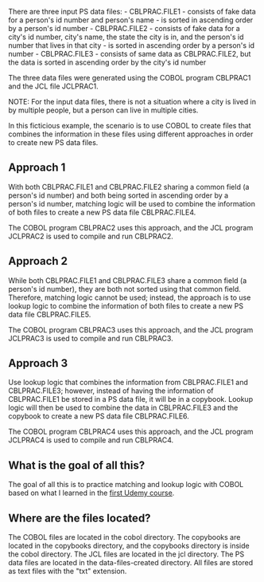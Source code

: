 There are three input PS data files:
	- CBLPRAC.FILE1
		- consists of fake data for a person's id number and person's name
		- is sorted in ascending order by a person's id number
	- CBLPRAC.FILE2
		- consists of fake data for a city's id number, city's name, the state the city is in, and the person's id number that lives in that city
		- is sorted in ascending order by a person's id number 
	- CBLPRAC.FILE3
		- consists of same data as CBLPRAC.FILE2, but the data is sorted in ascending order by the city's id number

The three data files were generated using the COBOL program CBLPRAC1 and the JCL file JCLPRAC1. 

NOTE: For the input data files, there is not a situation where a city is lived in by multiple people, but a person can live in multiple cities.

In this ficticious example, the scenario is to use COBOL to create files that combines the information in these files using different approaches in order to create new PS data files.

## Approach 1
With both CBLPRAC.FILE1 and CBLPRAC.FILE2 sharing a common field (a person's id number) and both being sorted in ascending order by a person's id number, matching logic will be used to combine the information of both files to create a new PS data file CBLPRAC.FILE4.

The COBOL program CBLPRAC2 uses this approach, and the JCL program JCLPRAC2 is used to compile and run CBLPRAC2.


## Approach 2
While both CBLPRAC.FILE1 and CBLPRAC.FILE3 share a common field (a person's id number), they are both not sorted using that common field. Therefore, matching logic cannot be used; instead, the approach is to use lookup logic to combine the information of both files to create a new PS data file CBLPRAC.FILE5.

The COBOL program CBLPRAC3 uses this approach, and the JCL program JCLPRAC3 is used to compile and run CBLPRAC3.


## Approach 3
Use lookup logic that combines the information from CBLPRAC.FILE1 and CBLPRAC.FILE3; however, instead of having the information of CBLPRAC.FILE1 be stored in a PS data file, it will be in a copybook. Lookup logic will then be used to combine the data in CBLPRAC.FILE3 and the copybook to create a new PS data file CBLPRAC.FILE6.

The COBOL program CBLPRAC4 uses this approach, and the JCL program JCLPRAC4 is used to compile and run CBLPRAC4.


## What is the goal of all this?
The goal of all this is to practice matching and lookup logic with COBOL based on what I learned in the [first Udemy course](https://www.udemy.com/course/cobol-by-anilpolsani/).


## Where are the files located?
The COBOL files are located in the cobol directory.
The copybooks are located in the copybooks directory, and the copybooks directory is inside the cobol directory.
The JCL files are located in the jcl directory.
The PS data files are located in the data-files-created directory.
All files are stored as text files with the "txt" extension.